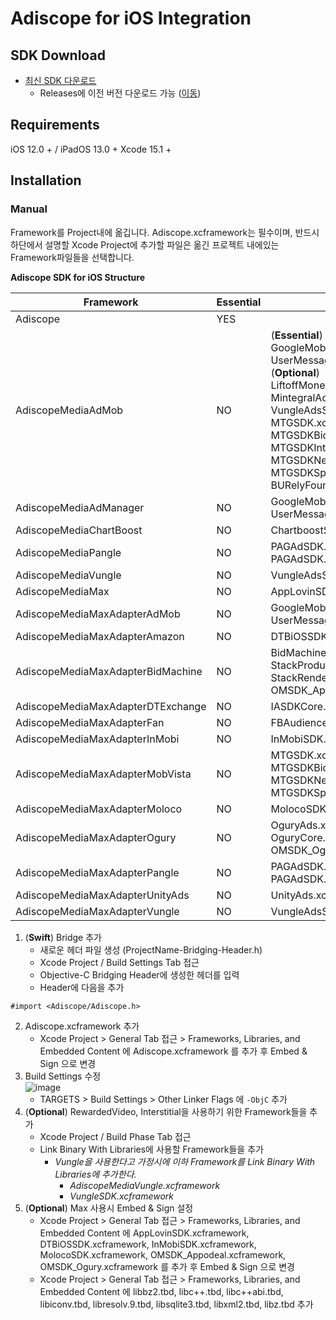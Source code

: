 # Adiscope for iOS Integration

## SDK Download
- [최신 SDK 다운로드](https://github.com/adiscope/Adiscope-iOS-Sample/releases/download/3.10.3/AdiscopeIosSdk-3.10.3.zip)
  - Releases에 이전 버전 다운로드 가능 ([이동](../../releases))

## Requirements
iOS 12.0 + / iPadOS 13.0 +
Xcode 15.1 +

## Installation
### Manual
Framework를 Project내에 옮깁니다. Adiscope.xcframework는 필수이며, 반드시 하단에서 설명할 Xcode Project에 추가할 파일은 옮긴 프로젝트 내에있는 Framework파일들을 선택합니다.

**Adiscope SDK for iOS Structure**

| Framework               | Essential | Third-party Frameworks                                       |
| ---------------------------------- | --------- | ------------------------------------------------------------ |
| Adiscope                           | YES       |                                                              |
| AdiscopeMediaAdMob                 | NO        | (**Essential**)<br/>GoogleMobileAds.xcframework, UserMessagingPlatform.xcframework<br/>(**Optional**)<br/>LiftoffMonetizeAdapter.xcframework, MetaAdapter.xcframework<br/>MintegralAdapter.xcframework, PangleAdapter.xcframework<br/>VungleAdsSDK.xcframework, FBAudiencenetwork.xcframework<br/>MTGSDK.xcframework, MTGSDKBanner.xcframework<br/>MTGSDKBidding.xcframework, MTGSDKInterstitialVideo.xcframework<br/>MTGSDKNewInterstitial.xcframework, MTGSDKReward.xcframework<br/>MTGSDKSplash.xcframework, PAGAdSDK.xcframework<br/>BURelyFoundation_Global.xcframework, PAGAdSDK.bundle  |
| AdiscopeMediaAdManager             | NO        | GoogleMobileAds.xcframework, UserMessagingPlatform.xcframework  |
| AdiscopeMediaChartBoost            | NO        | ChartboostSDK.xcframework  |
| AdiscopeMediaPangle                | NO        | PAGAdSDK.xcframework, BURelyFoundation_Global.xcframework<br/>PAGAdSDK.bundle  |
| AdiscopeMediaVungle                | NO        | VungleAdsSDK.xcframework  |
| AdiscopeMediaMax                   | NO        | AppLovinSDK.xcframework  |
| AdiscopeMediaMaxAdapterAdMob       | NO        | GoogleMobileAds.xcframework, UserMessagingPlatform.xcframework  |
| AdiscopeMediaMaxAdapterAmazon      | NO        | DTBiOSSDK.xcframework  |
| AdiscopeMediaMaxAdapterBidMachine  | NO        | BidMachine.xcframework, StackModules.xcframework<br/>StackProductPresentation.xcframework, StackRendering.xcframework<br/>OMSDK_Appodeal.xcframework  |
| AdiscopeMediaMaxAdapterDTExchange  | NO        | IASDKCore.xcframework  |
| AdiscopeMediaMaxAdapterFan         | NO        | FBAudienceNetwork.xcframework  |
| AdiscopeMediaMaxAdapterInMobi      | NO        | InMobiSDK.xcframework  |
| AdiscopeMediaMaxAdapterMobVista    | NO        | MTGSDK.xcframework, MTGSDKBanner.xcframework<br/>MTGSDKBidding.xcframework,MTGSDKInterstitialVideo.xcframework<br/>MTGSDKNewInterstitial.xcframework, MTGSDKReward.xcframework<br/>MTGSDKSplash.xcframework  |
| AdiscopeMediaMaxAdapterMoloco      | NO        | MolocoSDK.xcframework  |
| AdiscopeMediaMaxAdapterOgury       | NO        | OguryAds.xcframework, OguryChoiceManager.xcframework<br/>OguryCore.xcframework, OgurySdk.xcframework<br/>OMSDK_Ogury.xcframework  |
| AdiscopeMediaMaxAdapterPangle      | NO        | PAGAdSDK.xcframework, BURelyFoundation_Global.xcframework<br/>PAGAdSDK.bundle  |
| AdiscopeMediaMaxAdapterUnityAds    | NO        | UnityAds.xcframework  |
| AdiscopeMediaMaxAdapterVungle      | NO        | VungleAdsSDK.xcframework  |



1. (**Swift**) Bridge 추가
   - 새로운 헤더 파일 생성 (ProjectName-Bridging-Header.h)
   - Xcode Project / Build Settings Tab 접근
   - Objective-C Bridging Header에 생성한 헤더를 입력
   - Header에 다음을 추가
```object-c
#import <Adiscope/Adiscope.h>
```
2. Adiscope.xcframework 추가
   - Xcode Project > General Tab 접근 > Frameworks, Libraries, and Embedded Content 에 Adiscope.xcframework 를 추가 후 Embed & Sign 으로 변경
3. Build Settings 수정<br/>
![image](https://github.com/user-attachments/assets/78c0472d-e384-406a-b038-a177c4ab3458)
   - TARGETS > Build Settings > Other Linker Flags 에 `-ObjC` 추가
3. (**Optional**) RewardedVideo, Interstitial을 사용하기 위한 Framework들을 추가
   - Xcode Project / Build Phase Tab 접근
   - Link Binary With Libraries에 사용할 Framework들을 추가 
     - *Vungle을 사용한다고 가정시에 이하 Framework를 Link Binary With Libraries에 추가한다.*
       - *AdiscopeMediaVungle.xcframework*
       - *VungleSDK.xcframework*
4. (**Optional**) Max 사용시 Embed & Sign 설정
   - Xcode Project > General Tab 접근 > Frameworks, Libraries, and Embedded Content 에 AppLovinSDK.xcframework, DTBiOSSDK.xcframework, InMobiSDK.xcframework, MolocoSDK.xcframework, OMSDK_Appodeal.xcframework, OMSDK_Ogury.xcframework 를 추가 후 Embed & Sign 으로 변경
   - Xcode Project > General Tab 접근 > Frameworks, Libraries, and Embedded Content 에 libbz2.tbd, libc++.tbd, libc++abi.tbd, libiconv.tbd, libresolv.9.tbd, libsqlite3.tbd, libxml2.tbd, libz.tbd 추가
